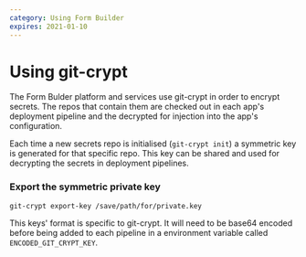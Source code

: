 ```yaml
---
category: Using Form Builder
expires: 2021-01-10
---
```


# Using git-crypt

The Form Bulder platform and services use git-crypt in order to encrypt secrets. The repos that contain them are checked out in each app's deployment pipeline and the decrypted for injection into the app's configuration.

Each time a new secrets repo is initialised (`git-crypt init`) a symmetric key is generated for that specific repo. This key can be shared and used for decrypting the secrets in deployment pipelines.

### Export the symmetric private key

`git-crypt export-key /save/path/for/private.key`

This keys' format is specific to git-crypt. It will need to be base64 encoded before being added to each pipeline in a environment variable called `ENCODED_GIT_CRYPT_KEY`.
